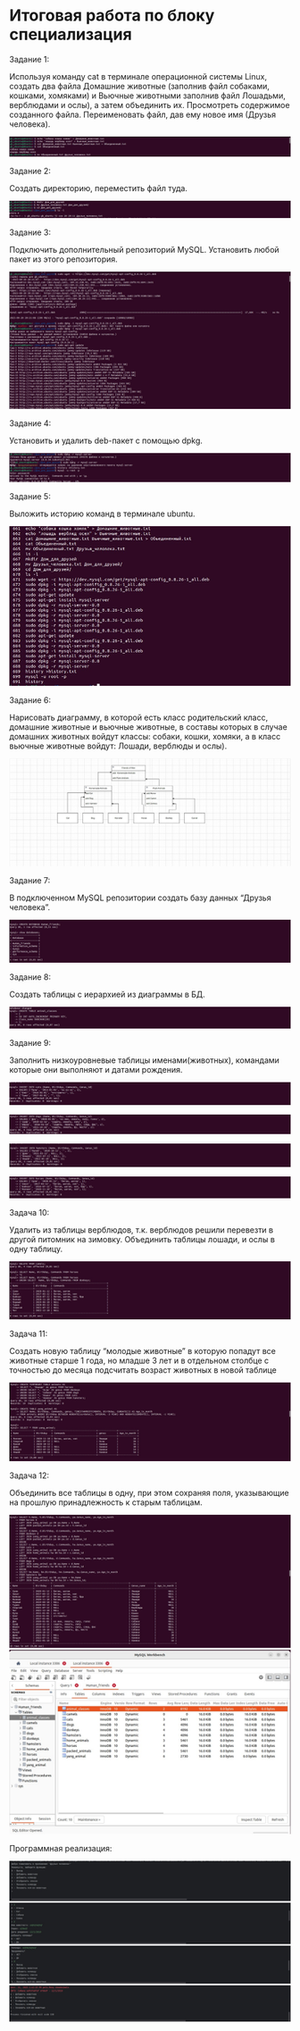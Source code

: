 ﻿# Итоговая работа по блоку специализация


Задание 1:

Используя команду cat в терминале операционной системы Linux, создать два файла Домашние животные (заполнив файл собаками, кошками, хомяками) и Вьючные животными заполнив файл Лошадьми, верблюдами и ослы), а затем объединить их. Просмотреть содержимое созданного файла. Переименовать файл, дав ему новое имя (Друзья человека).

![Cat](pets/image/Screenshot_1.jpg)


Задание 2:

Создать директорию, переместить файл туда.

![Moving](pets/image/Screenshot_2.jpg)

Задание 3:

Подключить дополнительный репозиторий MySQL. Установить любой пакет из этого репозитория.

![Repository](pets/image/Screenshot_3.jpg)

Задание 4:

Установить и удалить deb-пакет с помощью dpkg.

![del.dpkg](pets/image/Screenshot_4.jpg)

Задание 5:

Выложить историю команд в терминале ubuntu.

![history](pets/image/Screenshot_5.jpg)

Задание 6:

Нарисовать диаграмму, в которой есть класс родительский класс, домашние животные и вьючные животные, в составы которых в случае домашних животных войдут классы: собаки, кошки, хомяки, а в класс вьючные животные войдут: Лошади, верблюды и ослы).

![diagram](pets/Diagram/Friends.jpg)

Задание 7:

В подключенном MySQL репозитории создать базу данных “Друзья человека”.

![diagram](pets/image/Screenshot_6.jpg)

Задание 8:

Создать таблицы с иерархией из диаграммы в БД.

![tables](pets/image/Screenshot_8.jpg)

Задание 9:

Заполнить низкоуровневые таблицы именами(животных), командами которые они выполняют и датами рождения.

![tables](pets\image\Screenshot_9.jpg)

![tables](pets\image\Screenshot_10.jpg)

![tables](pets\image\Screenshot_11.jpg)

![tables](pets\image\Screenshot_12.jpg)

Задача 10:

Удалить из таблицы верблюдов, т.к. верблюдов решили перевезти в другой питомник на зимовку.
Объединить таблицы лошади, и ослы в одну таблицу.

![tables](pets\image\Screenshot_13.jpg)

Задача 11:

Создать новую таблицу “молодые животные” в которую попадут все животные старше 1 года, но младше 3 лет и в отдельном столбце с точностью до месяца подсчитать возраст животных в новой таблице

![tables](pets\image\Screenshot_14.jpg)

Задача 12:

Объединить все таблицы в одну, при этом сохраняя поля, указывающие на прошлую принадлежность к старым таблицам.

![tables](pets\image\Screenshot_15.jpg)
![tables](pets\image\Screenshot_7.jpg)


Программная реализация:


![program](pets\image\Screenshot_16.jpg)
![program](pets\image\Screenshot_17.jpg)
![program](pets\image\Screenshot_18.jpg)
![program](pets\image\Screenshot_19.jpg)
